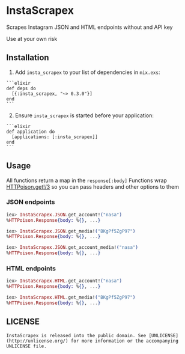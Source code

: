 # InstaScrapex

Scrapes Instagram JSON and HTML endpoints without and API key

Use at your own risk

## Installation

  1. Add `insta_scrapex` to your list of dependencies in `mix.exs`:

    ```elixir
    def deps do
      [{:insta_scrapex, "~> 0.3.0"}]
    end
    ```

  2. Ensure `insta_scrapex` is started before your application:

    ```elixir
    def application do
      [applications: [:insta_scrapex]]
    end
    ```

## Usage
  All functions return a map in the `response[:body]`
  Functions wrap [HTTPoison.get!/3](https://hexdocs.pm/httpoison/HTTPoison.html#get/3) so you can pass headers and other options to them

### JSON endpoints

  ```elixir
  iex> InstaScrapex.JSON.get_account!("nasa")
  %HTTPoison.Response{body: %{}, ...}
  ````

  ```elixir
  iex> InstaScrapex.JSON.get_media!("BKgPf5ZgP97")
  %HTTPoison.Response{body: %{}, ...}
  ````

  ```elixir
  iex> InstaScrapex.JSON.get_account_media!("nasa")
  %HTTPoison.Response{body: %{}, ...}
  ````

### HTML endpoints

  ```elixir
  iex> InstaScrapex.HTML.get_account!("nasa")
  %HTTPoison.Response{body: %{}, ...}
  ````

  ```elixir
  iex> InstaScrapex.HTML.get_media!("BKgPf5ZgP97")
  %HTTPoison.Response{body: %{}, ...}
  ````

## LICENSE
	InstaScrapex is released into the public domain. See [UNLICENSE](http://unlicense.org/) for more information or the accompanying UNLICENSE file.
